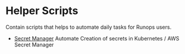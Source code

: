# Helper Scripts

Contain scripts that helps to automate daily tasks for Runops users.

- [Secret Manager](./secret-manager.md) Automate Creation of secrets in Kubernetes / AWS Secret Manager
